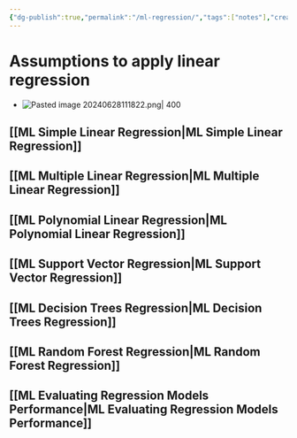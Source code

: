 ```yaml
---
{"dg-publish":true,"permalink":"/ml-regression/","tags":["notes"],"created":"2024-07-15T15:38:23.984+05:30","updated":"2024-07-15T15:38:23.984+05:30"}
---
```


# Assumptions to apply linear regression
- ![Pasted image 20240628111822.png| 400](/img/user/Attachments/Pasted%20image%2020240628111822.png)
## [[ML Simple Linear Regression\|ML Simple Linear Regression]]
## [[ML Multiple Linear Regression\|ML Multiple Linear Regression]]
## [[ML Polynomial Linear Regression\|ML Polynomial Linear Regression]]
## [[ML Support Vector Regression\|ML Support Vector Regression]]
## [[ML Decision Trees Regression\|ML Decision Trees Regression]]
## [[ML Random Forest Regression\|ML Random Forest Regression]]

## [[ML Evaluating Regression Models Performance\|ML Evaluating Regression Models Performance]]
